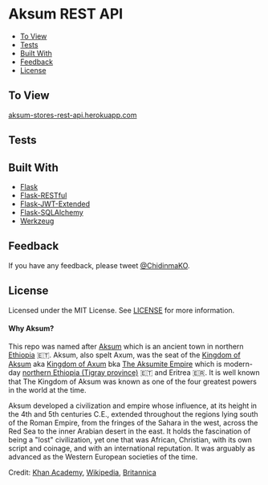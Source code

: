 # Aksum REST API

- <a href="#to-view">To View</a>
- <a href="#tests">Tests</a>
- <a href="#built-with">Built With</a>
- <a href="#feedback">Feedback</a>
- <a href="#license">License</a>

## To View
[aksum-stores-rest-api.herokuapp.com](http://aksum-stores-rest-api.herokuapp.com/)

## Tests

## Built With
- [Flask](http://flask.palletsprojects.com/en/1.1.x/)
- [Flask-RESTful](https://flask-restful.readthedocs.io/)
- [Flask-JWT-Extended](https://flask-jwt-extended.readthedocs.io/)
- [Flask-SQLAlchemy](https://flask-sqlalchemy.palletsprojects.com/en/2.x/)
- [Werkzeug](https://werkzeug.palletsprojects.com/en/0.16.x/utils/)


## Feedback
If you have any feedback, please tweet [@ChidinmaKO](https://twitter.com/chidinmako).

## License
Licensed under the MIT License. See [LICENSE](https://github.com/ChidinmaKO/Aksum-REST-API/blob/master/LICENSE) for more information.

#### Why Aksum?
This repo was named after [Aksum](https://en.wikipedia.org/wiki/Axum) which is an ancient town in northern [Ethiopia](https://en.wikipedia.org/wiki/Ethiopia) 🇪🇹. Aksum, also spelt Axum, was the seat of the [Kingdom of Aksum](https://en.wikipedia.org/wiki/Kingdom_of_Aksum) aka [Kingdom of Axum](https://www.britannica.com/place/Aksum-ancient-kingdom-Africa) bka [The Aksumite Empire](https://www.khanacademy.org/humanities/art-africa/east-africa2/ethiopia/a/the-kingdom-of-aksum) which is modern-day [northern Ethiopia (Tigray province)](https://en.wikipedia.org/wiki/Tigray_Region) 🇪🇹 and Eritrea 🇪🇷. It is well known that The Kingdom of Aksum was known as one of the four greatest powers in the world at the time.

Aksum developed a civilization and empire whose influence, at its height in the 4th and 5th centuries C.E., extended throughout the regions lying south of the Roman Empire, from the fringes of the Sahara in the west, across the Red Sea to the inner Arabian desert in the east.
It holds the fascination of being a "lost" civilization, yet one that was African, Christian, with its own script and coinage, and with an international reputation. It was arguably as advanced as the Western European societies of the time. 

Credit: [Khan Academy](https://www.khanacademy.org/humanities/art-africa/east-africa2/ethiopia/a/christian-ethiopian-art), [Wikipedia](https://en.wikipedia.org/wiki/Kingdom_of_Aksum), [Britannica](https://www.britannica.com/place/Aksum-ancient-kingdom-Africa)